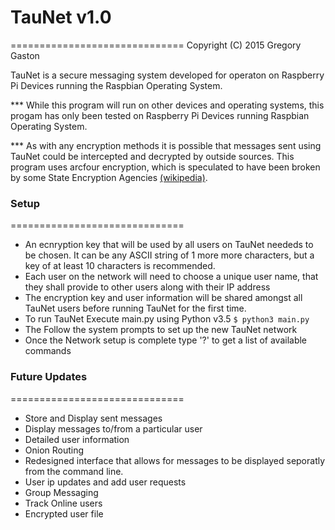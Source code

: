 # TauNet v1.0
==============================
Copyright (C) 2015 Gregory Gaston

TauNet is a secure messaging system developed for operaton on Raspberry Pi Devices running the Raspbian Operating System.

*** While this program will run on other devices and operating systems, this progam has only been tested on Raspberry Pi Devices running Raspbian Operating System.

*** As with any encryption methods it is possible that messages sent using TauNet could be intercepted and decrypted by outside sources. This program uses arcfour encryption, which is speculated to have been broken by some State Encryption Agencies [(wikipedia)](https://en.wikipedia.org/wiki/RC4).


### Setup
==============================
 * An ecnryption key that will be used by all users on TauNet neededs to be chosen. It can be any ASCII string of 1 more more characters, but a key of at least 10 characters is recommended.
 * Each user on the network will need to choose a unique user name, that they shall provide to other users along with their IP address
 * The encryption key and user information will be shared amongst all TauNet users before running TauNet for the first time.
 * To run TauNet Execute main.py using Python v3.5
```$ python3 main.py```
 * The Follow the system prompts to set up the new TauNet network
 * Once the Network setup is complete type '?' to get a list of available commands

### Future Updates
==============================
 * Store and Display sent messages
 * Display messages to/from a particular user
 * Detailed user information
 * Onion Routing
 * Redesigned interface that allows for messages to be displayed seporatly from the command line.
 * User ip updates and add user requests
 * Group Messaging
 * Track Online users
 * Encrypted user file